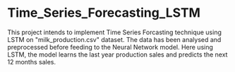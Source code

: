 # Time_Series_Forecasting_LSTM
This project intends to implement Time Series Forcasting technique using LSTM on "milk_production.csv" dataset.
The data has been analysed and preprocessed before feeding to the Neural Network model. Here using LSTM, the model learns the last year production sales and predicts the next 12 months sales.
